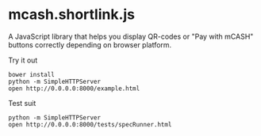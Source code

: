 mcash.shortlink.js
==================

A JavaScript library that helps you display QR-codes or "Pay with mCASH" buttons correctly depending on browser platform.


Try it out
```
bower install
python -m SimpleHTTPServer
open http://0.0.0.0:8000/example.html
```

Test suit
```
python -m SimpleHTTPServer
open http://0.0.0.0:8000/tests/specRunner.html
```